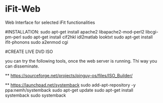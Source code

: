 # iFit-Web
Web Interface for selected iFit functionalities




#INSTALLATION:
sudo apt-get install apache2 libapache2-mod-perl2 libcgi-pm-perl 
sudo apt-get install cif2hkl idl2matlab looktxt
sudo apt-get install ifit-phonons
sudo a2enmod cgi




#CREATE LIVE DVD ISO

you can try the following tools, once the web server is running.
Thi way you can disseminate.

** https://sourceforge.net/projects/pinguy-os/files/ISO_Builder/


** https://launchpad.net/systemback
sudo add-apt-repository -y ppa:nemh/systemback
sudo apt-get update
sudo apt-get install systemback
sudo systemback
